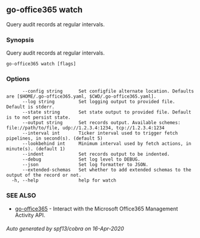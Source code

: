 ## go-office365 watch

Query audit records at regular intervals.

### Synopsis

Query audit records at regular intervals.

```
go-office365 watch [flags]
```

### Options

```
      --config string      Set configfile alternate location. Defaults are [$HOME/.go-office365.yaml, $CWD/.go-office365.yaml].
      --log string         Set logging output to provided file. Default is stderr.
      --state string       Set state output to provided file. Default is to not persist state.
      --output string      Set records output. Available schemes: file://path/to/file, udp://1.2.3.4:1234, tcp://1.2.3.4:1234
      --interval int       Ticker interval used to trigger fetch pipelines, in second(s). (default 5)
      --lookbehind int     Minimum interval used by fetch actions, in minute(s). (default 1)
      --indent             Set records output to be indented.
      --debug              Set log level to DEBUG.
      --json               Set log formatter to JSON.
      --extended-schemas   Set whether to add extended schemas to the output of the record or not.
  -h, --help               help for watch
```

### SEE ALSO

* [go-office365](go-office365.md)	 - Interact with the Microsoft Office365 Management Activity API.

###### Auto generated by spf13/cobra on 16-Apr-2020

